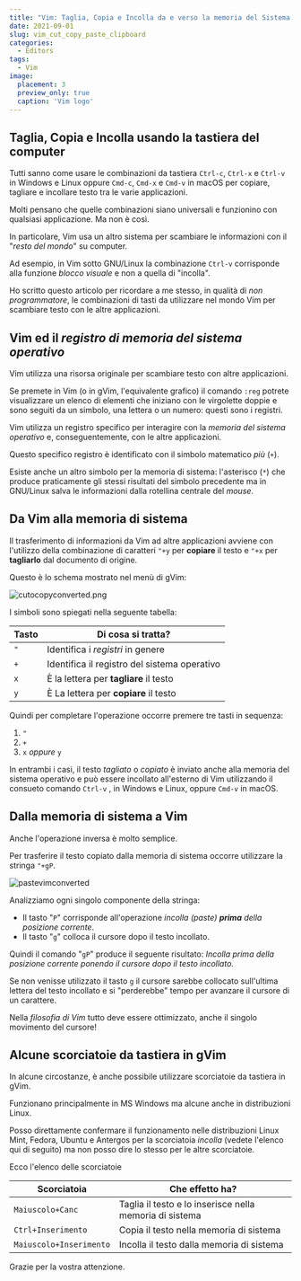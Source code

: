 ```yaml
---
title: "Vim: Taglia, Copia e Incolla da e verso la memoria del Sistema Operativo"
date: 2021-09-01
slug: vim_cut_copy_paste_clipboard
categories:
  - Editors
tags:
  - Vim
image:
  placement: 3
  preview_only: true 
  caption: 'Vim logo'
---
```




## Taglia, Copia e Incolla usando la tastiera del computer

Tutti sanno come usare le combinazioni da tastiera `Ctrl-c`, `Ctrl-x`
e `Ctrl-v` in Windows e Linux oppure `Cmd-c`, `Cmd-x` e  `Cmd-v` in
macOS per copiare, tagliare e incollare testo tra le varie applicazioni.

Molti pensano che quelle combinazioni siano universali e funzionino con qualsiasi applicazione. Ma non è così.

In particolare, Vim usa un altro sistema per scambiare le informazioni con il "*resto del mondo*" su computer.

Ad esempio, in Vim sotto GNU/Linux la combinazione `Ctrl-v` corrisponde alla funzione  *blocco visuale* e non a quella di "incolla".

Ho scritto questo articolo per ricordare a me stesso, in qualità di *non programmatore*, le combinazioni di tasti da utilizzare nel mondo Vim per scambiare testo con le altre applicazioni.

## Vim ed il  *registro di memoria del sistema operativo* 

Vim utilizza  una risorsa originale per scambiare testo con altre applicazioni.

Se premete in Vim (o in gVim, l'equivalente grafico) il comando `:reg`  potrete visualizzare un elenco di elementi che iniziano con le virgolette doppie e sono seguiti da un simbolo, una lettera o un numero: questi sono i registri.

Vim utilizza un registro specifico per interagire con la *memoria del sistema operativo* e, conseguentemente, con le altre applicazioni.

Questo specifico registro è identificato con il simbolo matematico *più* (`+`).

Esiste anche un altro simbolo per la memoria di sistema: l'asterisco (`*`) che produce praticamente gli stessi risultati del simbolo precedente ma in GNU/Linux salva le informazioni dalla rotellina centrale del *mouse*.

##  Da Vim alla memoria di sistema

Il trasferimento di informazioni da Vim ad altre applicazioni  avviene con l'utilizzo della combinazione di caratteri `"+y` per **copiare** il testo e  `"+x` per **tagliarlo** dal documento di origine.

Questo è lo schema mostrato nel menù di gVim:

![cutocopyconverted.png](cutocopyconverted.png "Tagliare o Copiare")



I simboli sono spiegati nella seguente tabella:

| Tasto  | Di cosa si tratta?                        |
| ---- | ----------                     |
| `"`  | Identifica i *registri* in genere            |
| `+`  | Identifica il registro del sistema operativo |
| `x`  | È la lettera per **tagliare** il testo  |
| `y`  | È La lettera per **copiare** il testo |

Quindi per completare l'operazione occorre premere tre tasti in sequenza:

1.  `"`
2.  `+`
3.  `x` *oppure* `y`

In entrambi i casi, il testo *tagliato* o *copiato* è inviato anche alla memoria del sistema operativo e può essere incollato all'esterno di Vim utilizzando il consueto comando `Ctrl-v` , in Windows e Linux, oppure `Cmd-v` in macOS.

##  Dalla memoria di sistema a Vim

Anche l'operazione inversa è molto semplice.

Per trasferire il testo copiato dalla memoria di sistema occorre utilizzare la stringa `"+gP`.

![pastevimconverted](pastevimconverted.png "La stringa per incollare testo")


Analizziamo ogni singolo componente della stringa:

- Il tasto "`P`" corrisponde all'operazione *incolla (paste) **prima** della posizione corrente*.
- Il tasto "`g`" colloca il cursore dopo il testo incollato.

Quindi il comando "`gP`" produce il seguente risultato: *Incolla prima della posizione corrente ponendo il cursore dopo il testo incollato.*

Se non venisse utilizzato il tasto `g` il cursore sarebbe collocato sull'ultima lettera del testo incollato e si "perderebbe" tempo per avanzare il cursore di un carattere.

Nella *filosofia di Vim* tutto deve essere ottimizzato, anche il singolo movimento del cursore!

##  Alcune scorciatoie da tastiera in gVim 

In alcune circostanze, è anche possibile utilizzare scorciatoie da tastiera in gVim.

Funzionano principalmente in MS Windows ma alcune anche in distribuzioni Linux. 

Posso direttamente confermare il funzionamento nelle distribuzioni Linux  Mint, Fedora, Ubuntu e Antergos per la scorciatoia *incolla* (vedete l'elenco qui di seguito) ma non posso dire lo stesso per le altre scorciatoie.

Ecco l'elenco delle scorciatoie

| Scorciatoia         | Che effetto ha?                                        |
| ---------------- | -----------------------------------------------      |
| `Maiuscolo+Canc`   | Taglia il testo e lo inserisce nella memoria di sistema |
| `Ctrl+Inserimento`    | Copia il testo nella memoria di sistema |
| `Maiuscolo+Inserimento`   | Incolla il testo dalla memoria di sistema |

Grazie per la vostra attenzione.

